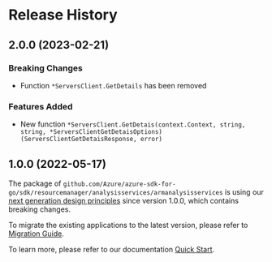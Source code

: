 # Release History

## 2.0.0 (2023-02-21)
### Breaking Changes

- Function `*ServersClient.GetDetails` has been removed

### Features Added

- New function `*ServersClient.GetDetais(context.Context, string, string, *ServersClientGetDetaisOptions) (ServersClientGetDetaisResponse, error)`


## 1.0.0 (2022-05-17)

The package of `github.com/Azure/azure-sdk-for-go/sdk/resourcemanager/analysisservices/armanalysisservices` is using our [next generation design principles](https://azure.github.io/azure-sdk/general_introduction.html) since version 1.0.0, which contains breaking changes.

To migrate the existing applications to the latest version, please refer to [Migration Guide](https://aka.ms/azsdk/go/mgmt/migration).

To learn more, please refer to our documentation [Quick Start](https://aka.ms/azsdk/go/mgmt).